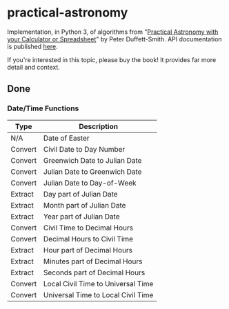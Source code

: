 # practical-astronomy

Implementation, in Python 3, of algorithms from "[Practical Astronomy with your Calculator or Spreadsheet](https://www.amazon.com/Practical-Astronomy-your-Calculator-Spreadsheet/dp/1108436072)" by Peter Duffett-Smith.  API documentation is published [here](https://jfcarr-astronomy.github.io/practical-astronomy/).

If you're interested in this topic, please buy the book!  It provides far more detail and context.

## Done

### Date/Time Functions

Type | Description
-----|------------
N/A | Date of Easter
Convert | Civil Date to Day Number
Convert | Greenwich Date to Julian Date
Convert | Julian Date to Greenwich Date
Convert | Julian Date to Day-of-Week
Extract | Day part of Julian Date
Extract | Month part of Julian Date
Extract | Year part of Julian Date
Convert | Civil Time to Decimal Hours
Convert | Decimal Hours to Civil Time
Extract | Hour part of Decimal Hours
Extract | Minutes part of Decimal Hours
Extract | Seconds part of Decimal Hours
Convert | Local Civil Time to Universal Time
Convert | Universal Time to Local Civil Time
